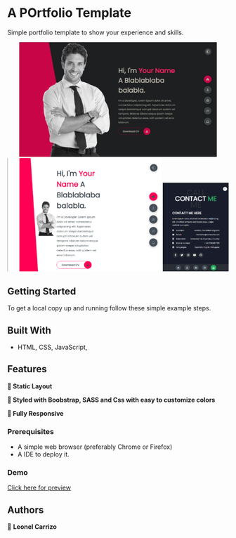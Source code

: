 # A POrtfolio Template
Simple portfolio template to show your experience and skills.

<div align="center" >
  <img alt="Demo" src="./screenshots/Screenshot-1.png" width="450"/>
  <img alt="Demo" src="./screenshots/Screenshot-2.png" width="350"/>
  <img alt="Demo" src="./screenshots/Screenshot-responsive.png" width="150"/>
</div>

## Getting Started
To get a local copy up and running follow these simple example steps.

## Built With
- HTML, CSS, JavaScript,

## Features

**📖 Static Layout**

**🎨 Styled with Boobstrap, SASS and Css with easy to customize colors**

**📱 Fully Responsive**

### Prerequisites
- A simple web browser (preferably Chrome or Firefox)
- A IDE to deploy it.

### Demo
[Click here for preview](https://leonel-carrizo.github.io/portfolio-template/)


## Authors
👤 **Leonel Carrizo**
